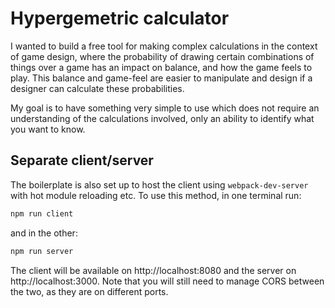 # Hypergemetric calculator

I wanted to build a free tool for making complex calculations in the context of game design, where the probability of drawing certain combinations of things over a game has an impact on balance, and how the game feels to play. This balance and game-feel are easier to manipulate and design if a designer can calculate these probabilities. 

My goal is to have something very simple to use which does not require an understanding of the calculations involved, only an ability to identify what you want to know.



## Separate client/server

The boilerplate is also set up to host the client using `webpack-dev-server` with hot module reloading etc. To use this method, in one terminal run:
```sh
npm run client
```
and in the other:
```sh
npm run server
```
The client will be available on http://localhost:8080 and the server on http://localhost:3000. Note that you will still need to manage CORS between the two, as they are on different ports.

